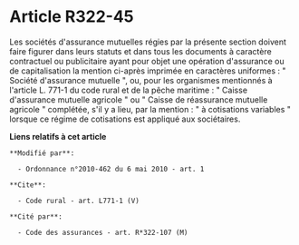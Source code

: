 # Article R322-45

Les sociétés d'assurance mutuelles régies par la présente section doivent faire figurer dans leurs statuts et dans tous les
documents à caractère contractuel ou publicitaire ayant pour objet une opération d'assurance ou de capitalisation la mention
ci-après imprimée en caractères uniformes : " Société d'assurance mutuelle ", ou, pour les organismes mentionnés à l'article
L. 771-1 du code rural et de la pêche maritime : " Caisse d'assurance mutuelle agricole " ou " Caisse de réassurance mutuelle
agricole " complétée, s'il y a lieu, par la mention : " à cotisations variables " lorsque ce régime de cotisations est
appliqué aux sociétaires.

**Liens relatifs à cet article**

	**Modifié par**:

	  - Ordonnance n°2010-462 du 6 mai 2010 - art. 1

	**Cite**:

	  - Code rural - art. L771-1 (V)

	**Cité par**:

	  - Code des assurances - art. R*322-107 (M)
